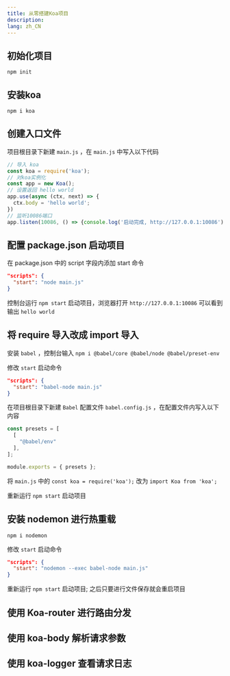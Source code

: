 ```yaml
---
title: 从零搭建Koa项目
description: 
lang: zh_CN
---
```


## 初始化项目

```
npm init
```

## 安装koa

```
npm i koa
```

## 创建入口文件

项目根目录下新建 `main.js` ，在 `main.js` 中写入以下代码

```js
// 导入 koa
const koa = require('koa');
// 对koa实例化
const app = new Koa();
// 设置返回 hello world
app.use(async (ctx, next) => {
  ctx.body = 'hello world';
})
// 监听10086端口
app.listen(10086, () => {console.log('启动完成, http://127.0.0.1:10086')});
```

## 配置 package.json 启动项目

在 package.json 中的 script 字段内添加 start 命令

```json
"scripts": {
  "start": "node main.js"
}
```

控制台运行 `npm start` 启动项目，浏览器打开 `http://127.0.0.1:10086` 可以看到输出 `hello world`

## 将 require 导入改成 import 导入

安装 `babel` ，控制台输入 `npm i @babel/core @babel/node @babel/preset-env`

修改 `start` 启动命令

```json
"scripts": {
  "start": "babel-node main.js"
}
```

在项目根目录下新建 `Babel` 配置文件 `babel.config.js` ，在配置文件内写入以下内容

```js
const presets = [
  [
    "@babel/env"
  ],
];

module.exports = { presets };
```

将 `main.js` 中的 `const koa = require('koa');` 改为 `import Koa from 'koa';`

重新运行 `npm start` 启动项目

## 安装 nodemon 进行热重载

```
npm i nodemon
```

修改 `start` 启动命令

```json
"scripts": {
  "start": "nodemon --exec babel-node main.js"
}
```

重新运行 `npm start` 启动项目; 之后只要进行文件保存就会重启项目

## 使用 Koa-router 进行路由分发

## 使用 koa-body 解析请求参数

## 使用 koa-logger 查看请求日志

